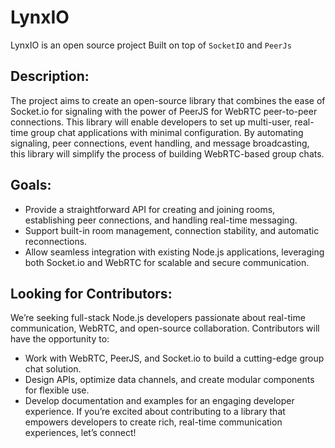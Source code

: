 # LynxIO
LynxIO is an open source project Built on top of `SocketIO` and `PeerJs`
## Description:
The project aims to create an open-source library that combines the ease of Socket.io for signaling with the power of PeerJS for WebRTC peer-to-peer connections. This library will enable developers to set up multi-user, real-time group chat applications with minimal configuration. By automating signaling, peer connections, event handling, and message broadcasting, this library will simplify the process of building WebRTC-based group chats.

## Goals:
- Provide a straightforward API for creating and joining rooms, establishing peer connections, and handling real-time messaging.
- Support built-in room management, connection stability, and automatic reconnections.
- Allow seamless integration with existing Node.js applications, leveraging both Socket.io and WebRTC for scalable and secure communication.
## Looking for Contributors: 
We’re seeking full-stack Node.js developers passionate about real-time communication, WebRTC, and open-source collaboration. Contributors will have the opportunity to:

- Work with WebRTC, PeerJS, and Socket.io to build a cutting-edge group chat solution.
- Design APIs, optimize data channels, and create modular components for flexible use.
- Develop documentation and examples for an engaging developer experience.
If you’re excited about contributing to a library that empowers developers to create rich, real-time communication experiences, let’s connect!
